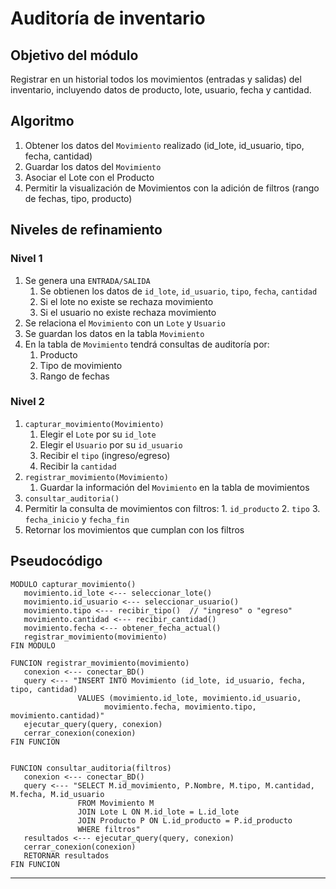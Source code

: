 # Auditoría de inventario

## Objetivo del módulo

Registrar en un historial todos los movimientos (entradas y salidas) del inventario, incluyendo datos de producto, lote, usuario, fecha y cantidad.

## Algoritmo

1. Obtener los datos del `Movimiento` realizado (id_lote, id_usuario, tipo, fecha, cantidad)
2. Guardar los datos del `Movimiento`
3. Asociar el Lote con el Producto
4. Permitir la visualización de Movimientos con la adición de filtros (rango de fechas, tipo, producto)

## Niveles de refinamiento 

### Nivel 1
1. Se genera una `ENTRADA/SALIDA`
   1. Se obtienen los datos de `id_lote`, `id_usuario`, `tipo`, `fecha`, `cantidad`
   2. Si el lote no existe se rechaza movimiento
   3. Si el usuario no existe rechaza movimiento
2. Se relaciona el `Movimiento` con un `Lote` y `Usuario`
3. Se guardan los datos en la tabla `Movimiento`
4. En la tabla de `Movimiento` tendrá consultas de auditoría por:
   1. Producto
   2. Tipo de movimiento
   3. Rango de fechas

### Nivel 2
1. `capturar_movimiento(Movimiento)`
   1. Elegir el `Lote` por su `id_lote`
   2. Elegir el `Usuario` por su `id_usuario`
   3. Recibir el `tipo` (ingreso/egreso)
   4. Recibir la `cantidad`
2. `registrar_movimiento(Movimiento)`
   1. Guardar la información del `Movimiento` en la tabla de movimientos
3.  `consultar_auditoria()`
   1.  Permitir la consulta de movimientos con filtros:
      1. `id_producto`
      2. `tipo`
      3. `fecha_inicio` y `fecha_fin`
   2. Retornar los movimientos que cumplan con los filtros


## Pseudocódigo

```pseudo
MODULO capturar_movimiento()
   movimiento.id_lote <--- seleccionar_lote()
   movimiento.id_usuario <--- seleccionar_usuario()
   movimiento.tipo <--- recibir_tipo()  // "ingreso" o "egreso"
   movimiento.cantidad <--- recibir_cantidad()
   movimiento.fecha <--- obtener_fecha_actual()
   registrar_movimiento(movimiento)
FIN MODULO

FUNCION registrar_movimiento(movimiento)
   conexion <--- conectar_BD()
   query <--- "INSERT INTO Movimiento (id_lote, id_usuario, fecha, tipo, cantidad)
               VALUES (movimiento.id_lote, movimiento.id_usuario, 
                     movimiento.fecha, movimiento.tipo, movimiento.cantidad)"
   ejecutar_query(query, conexion)
   cerrar_conexion(conexion)
FIN FUNCION


FUNCION consultar_auditoria(filtros)
   conexion <--- conectar_BD()
   query <--- "SELECT M.id_movimiento, P.Nombre, M.tipo, M.cantidad, M.fecha, M.id_usuario
               FROM Movimiento M
               JOIN Lote L ON M.id_lote = L.id_lote
               JOIN Producto P ON L.id_producto = P.id_producto
               WHERE filtros"
   resultados <--- ejecutar_query(query, conexion)
   cerrar_conexion(conexion)
   RETORNAR resultados
FIN FUNCION

```

---
